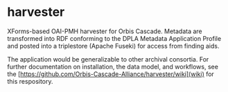 harvester
=========

XForms-based OAI-PMH harvester for Orbis Cascade. Metadata are transformed into RDF conforming to the DPLA Metadata Application Profile and posted into a triplestore (Apache Fuseki) for access from finding aids.

The application would be generalizable to other archival consortia. For further documentation on installation, the data model, and workflows, see the [https://github.com/Orbis-Cascade-Alliance/harvester/wiki](wiki) for this respository.
